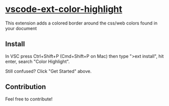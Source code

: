 # [vscode-ext-color-highlight](https://github.com/naumovs/vscode-ext-color-highlight)

This extension adds a colored border around the css/web colors found in your document

## Install

In VSC press Ctrl+Shift+P (Cmd+Shift+P on Mac) then type ">ext install", hit enter, search "Color Highlight".

Still confused? Click "Get Started" above.

## Contribution

Feel free to contribute!

